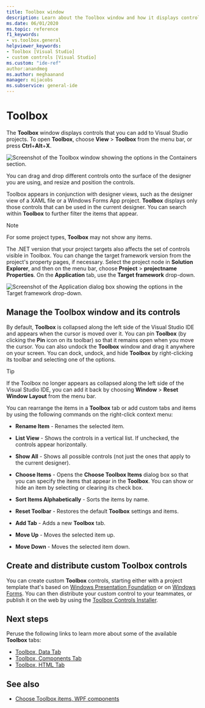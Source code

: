 ```yaml
---
title: Toolbox window
description: Learn about the Toolbox window and how it displays controls that you can add to Visual Studio projects.
ms.date: 06/01/2020
ms.topic: reference
f1_keywords:
- vs.toolbox.general
helpviewer_keywords:
- Toolbox [Visual Studio]
- custom controls [Visual Studio]
ms.custom: "ide-ref"
author:anandmeg
ms.author: meghaanand
manager: mijacobs
ms.subservice: general-ide
---
```

# Toolbox

The **Toolbox** window displays controls that you can add to Visual Studio projects. To open **Toolbox**, choose **View** > **Toolbox** from the menu bar, or press **Ctrl**+**Alt**+**X**.

![Screenshot of the Toolbox window showing the options in the Containers section.](media/vs-2019/toolbox.png "Screenshot of the Toolbox window")

You can drag and drop different controls onto the surface of the designer you are using, and resize and position the controls.

Toolbox appears in conjunction with designer views, such as the designer view of a XAML file or a Windows Forms App project. **Toolbox** displays only those controls that can be used in the current designer. You can search within **Toolbox** to further filter the items that appear.

> [!NOTE]
> For some project types, **Toolbox** may not show any items.

The .NET version that your project targets also affects the set of controls visible in Toolbox. You can change the target framework version from the project's property pages, if necessary. Select the project node in **Solution Explorer**, and then on the menu bar, choose **Project** > **projectname Properties**. On the **Application** tab, use the **Target framework** drop-down.

![Screenshot of the Application dialog box showing the options in the Target framework drop-down.](media/vs-2019/toolbox-change-dotnet-version.png "Screenshot of the dialog box where you can change the .NET version")

## Manage the Toolbox window and its controls

By default, **Toolbox** is collapsed along the left side of the Visual Studio IDE and appears when the cursor is moved over it. You can pin **Toolbox** (by clicking the **Pin** icon on its toolbar) so that it remains open when you move the cursor. You can also undock the **Toolbox** window and drag it anywhere on your screen. You can dock, undock, and hide **Toolbox** by right-clicking its toolbar and selecting one of the options.

> [!TIP]
> If the Toolbox no longer appears as collapsed along the left side of the Visual Studio IDE, you can add it back by choosing **Window** > **Reset Window Layout** from the menu bar.

You can rearrange the items in a **Toolbox** tab or add custom tabs and items by using the following commands on the right-click context menu:

- **Rename Item** - Renames the selected item.

- **List View** - Shows the controls in a vertical list. If unchecked, the controls appear horizontally.

- **Show All** - Shows all possible controls (not just the ones that apply to the current designer).

- **Choose Items** - Opens the **Choose Toolbox Items** dialog box so that you can specify the items that appear in the **Toolbox**. You can show or hide an item by selecting or clearing its check box.

- **Sort Items Alphabetically** - Sorts the items by name.

- **Reset Toolbar** - Restores the default **Toolbox** settings and items.

- **Add Tab** - Adds a new **Toolbox** tab.

- **Move Up** - Moves the selected item up.

- **Move Down** - Moves the selected item down.

## Create and distribute custom Toolbox controls

You can create custom **Toolbox** controls, starting either with a project template that's based on [Windows Presentation Foundation](../../extensibility/creating-a-wpf-toolbox-control.md) or on [Windows Forms](../../extensibility/creating-a-windows-forms-toolbox-control.md). You can then distribute your custom control to your teammates, or publish it on the web by using the [Toolbox Controls Installer](https://download.microsoft.com/download/8/3/6/836657BD-9CCB-4ED4-B9D2-FB769473B284/TCI_whitepaper.docx).

## Next steps

Peruse the following links to learn more about some of the available **Toolbox** tabs:

- [Toolbox, Data Tab](../../ide/reference/toolbox-data-tab.md)
- [Toolbox, Components Tab](../../ide/reference/toolbox-components-tab.md)
- [Toolbox, HTML Tab](../../ide/reference/toolbox-html-tab.md)

## See also

- [Choose Toolbox items, WPF components](choose-toolbox-items-wpf-components.md)
